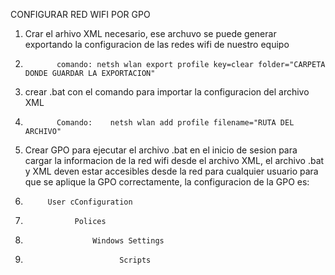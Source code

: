 CONFIGURAR RED WIFI POR GPO

1. Crar el arhivo XML necesario, ese archuvo se puede generar exportando la configuracion de las redes wifi de nuestro equipo 
2.            comando: netsh wlan export profile key=clear folder="CARPETA DONDE GUARDAR LA EXPORTACION"

2. crear .bat con el comando para importar la configuracion del archivo XML 
3.            Comando:    netsh wlan add profile filename="RUTA DEL ARCHIVO"

3. Crear GPO para ejecutar el archivo .bat en el inicio de sesion para cargar la informacion de la red wifi desde el archivo XML, el archivo .bat y XML deven estar accesibles desde la red para cualquier usuario para que se aplique la GPO correctamente, la configuracion de la GPO es:
4.          User cConfiguration
5.                Polices
6.                    Windows Settings
7.                          Scripts
